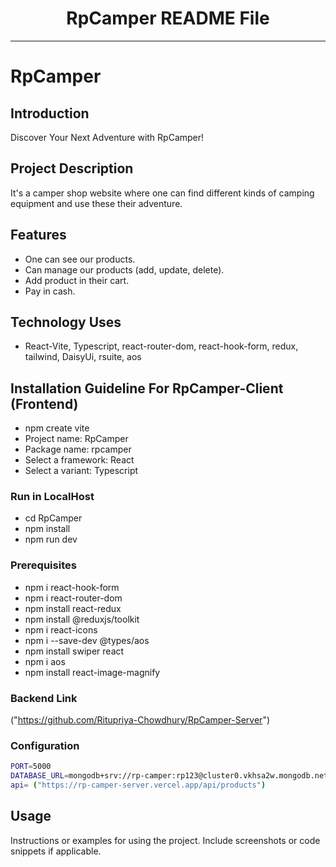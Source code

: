 
<div align="center">
  <h1>RpCamper README File</h1>
</div>

---

# RpCamper

## Introduction

Discover Your Next Adventure with RpCamper!

## Project Description

It's a camper shop website where one can find different kinds of camping equipment and use these their adventure.

## Features
- One can see our products.
- Can manage our products (add, update, delete).
- Add product in their cart.
- Pay in cash.




## Technology Uses

- React-Vite, Typescript, react-router-dom, react-hook-form, redux, tailwind, DaisyUi, rsuite, aos

## Installation Guideline For RpCamper-Client (Frontend)
- npm create vite
- Project name: RpCamper
- Package name: rpcamper
- Select a framework: React
- Select a variant: Typescript

### Run in LocalHost
- cd RpCamper
- npm install
- npm run dev

### Prerequisites
- npm i react-hook-form
- npm i react-router-dom
- npm install react-redux
- npm install @reduxjs/toolkit
- npm i react-icons
- npm i --save-dev @types/aos
- npm install swiper react
- npm i aos
- npm install react-image-magnify

### Backend Link
("https://github.com/Ritupriya-Chowdhury/RpCamper-Server")

### Configuration

   ```bash
 PORT=5000
 DATABASE_URL=mongodb+srv://rp-camper:rp123@cluster0.vkhsa2w.mongodb.net/RpCamper?retryWrites=true&w=majority&appName=Cluster0
 api= ("https://rp-camper-server.vercel.app/api/products")

   ```


## Usage

Instructions or examples for using the project. Include screenshots or code snippets if applicable.
